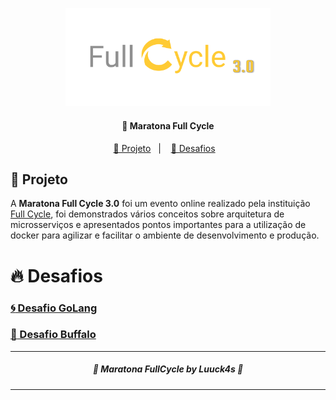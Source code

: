 <p  align="center">
<img  alt="banner" src="./.github/banner.png"   width="65%">
</p> 

<h4  align="center">
	💅 Maratona Full Cycle 
</h4>


<p  align="center">
<a  href="#telescope-projeto">🔭 Projeto</a>&nbsp;&nbsp;&nbsp;|&nbsp;&nbsp;&nbsp
<a  href="#-desafios">💜 Desafios</a>&nbsp;&nbsp;&nbsp;
</p>


## :telescope: Projeto

A **Maratona Full Cycle 3.0** foi um evento online realizado pela instituição [Full Cycle](https://fullcycle.com.br/), foi demonstrados vários conceitos sobre arquitetura de microsserviços e apresentados pontos importantes para a utilização de docker para agilizar e facilitar o ambiente de desenvolvimento e produção.

# :fire: Desafios 


### [:cyclone: Desafio GoLang](https://github.com/Luuck4s/full-cycle/tree/master/challenger_1)

### [:water_buffalo: Desafio Buffalo](https://github.com/Luuck4s/full-cycle/tree/master/challenger_2)

--- 

<h5 align="center"> 🚀 Maratona FullCycle  by Luuck4s 💜 </h5>

---




